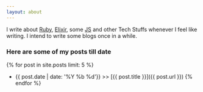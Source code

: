 ```yaml
---
layout: about
---
```


I write about [Ruby](https://www.ruby-lang.org/en/), [Elixir](https://elixir-lang.org/), some [JS](https://en.wikipedia.org/wiki/JavaScript) and other Tech Stuffs whenever I feel like writing. 
I intend to write some blogs once in a while.

### Here are some of my posts till date 

{% for post in site.posts limit: 5 %}
  * {{ post.date | date: '%Y %b %d'}} >> [{{ post.title }}]({{ post.url }})
{% endfor %}


<!--
<p>
	I intend to post somethings once in a while
</p>

<body>


	<div class="wrapper wrapper_padding clearfix">
		<div class="col-1 about homepage_content">
			<h2>About</h2>
		</div>
		<div class="col-2 homepage_content">
			<h2>Stuffs I've Written</h2>
			<hr>

			{% for post in site.posts %}
			<h3><a href="{{ post.url }}">{{ post.title }}</a></h3>
			<p class="date">{{ post.date | date: '%Y %b %d'}}</p>
			{% endfor %}

		</div>
		<div class="col-3 homepage_content">
			<h2>Contributions</h2>
			<hr>

			{% for item in site.data.contribution %}
				<h3>{{ item.title}} of {{ item.event}} at {{ item.location }}</h3>
			{% endfor%}

		</div>

	</div> -->
